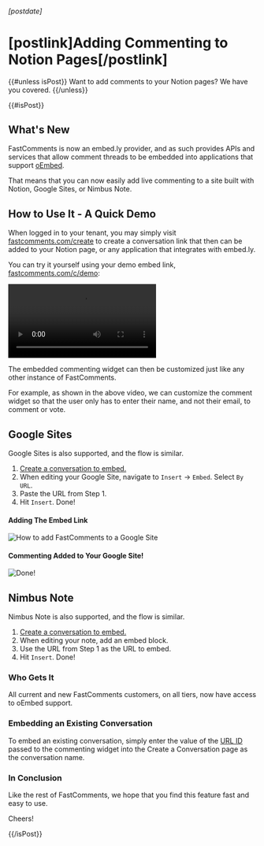 ###### [postdate]
# [postlink]Adding Commenting to Notion Pages[/postlink]

{{#unless isPost}}
Want to add comments to your Notion pages? We have you covered.
{{/unless}}

{{#isPost}}

## What's New

FastComments is now an embed.ly provider, and as such provides APIs and services that allow comment threads
to be embedded into applications that support [oEmbed](https://oembed.com).

That means that you can now easily add live commenting to a site built with Notion, Google Sites, or Nimbus Note.

## How to Use It - A Quick Demo

When logged in to your tenant, you may simply visit [fastcomments.com/create](https://fastcomments.com/create) to create a conversation link that then
can be added to your Notion page, or any application that integrates with embed.ly.

You can try it yourself using your demo embed link, [fastcomments.com/c/demo](https://fastcomments.com/c/demo):

<video src="images/fastcomments-notion.mp4" controls alt="FastComments and Notion Demo" title="FastComments and Notion Demo"></video>

The embedded commenting widget can then be customized just like any other instance of FastComments.

For example, as shown in the above video, we can customize the comment widget so that the user only has to enter their name, and not their email, to comment or vote.

## Google Sites

Google Sites is also supported, and the flow is similar.

1. [Create a conversation to embed.](https://fastcomments.com/create)
2. When editing your Google Site, navigate to `Insert` -> `Embed`. Select `By URL`.
3. Paste the URL from Step 1.
4. Hit `Insert`. Done!

#### Adding The Embed Link

<div class="text-center">
    <img src="/images/google-sites-howto.png" title="How to add FastComments to a Google Site" alt="How to add FastComments to a Google Site" />
</div>

#### Commenting Added to Your Google Site!

<div class="text-center">
    <img src="/images/google-sites-howto-done.png" title="Done!" alt="Done!" />
</div>

## Nimbus Note

Nimbus Note is also supported, and the flow is similar.

1. [Create a conversation to embed.](https://fastcomments.com/create)
2. When editing your note, add an embed block.
3. Use the URL from Step 1 as the URL to embed.
4. Hit `Insert`. Done!

### Who Gets It

All current and new FastComments customers, on all tiers, now have access to oEmbed support.

### Embedding an Existing Conversation

To embed an existing conversation, simply enter the value of the <a href="https://docs.fastcomments.com/guide-customizations-and-configuration.html#url-id" target="_blank">URL ID</a> passed to the commenting widget
into the Create a Conversation page as the conversation name.

### In Conclusion

Like the rest of FastComments, we hope that you find this feature fast and easy to use.

Cheers!

{{/isPost}}
